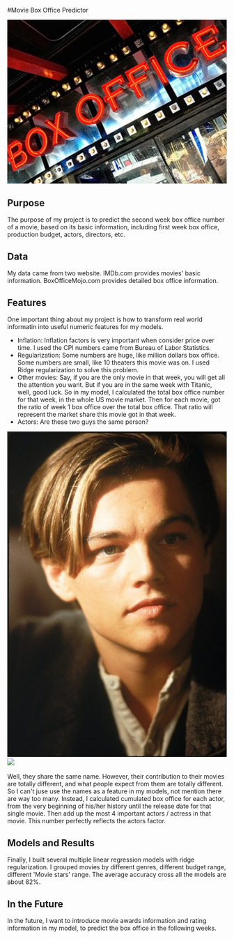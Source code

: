 #Movie Box Office Predictor

![](https://raw.githubusercontent.com/Hongtian22/capstone_project/master/Pics/hollywood-box-office-collection-earning-records-hit-flop-movies-list-231181951%20copy.jpg)

## Purpose
The purpose of my project is to predict the second week box office number of a movie, based on its basic information, including first week box office, production budget, actors, directors, etc.


## Data

My data came from two website. IMDb.com provides movies' basic information. BoxOfficeMojo.com provides detailed box office information.


## Features
One important thing about my project is how to transform real world informatin into useful numeric features for my models. 
- Inflation: Inflation factors is very important when consider price over time. I used the CPI numbers came from Bureau of Labor Statistics.
- Regularization: Some numbers are huge, like million dollars box office. Some numbers are small, like 10 theaters this movie was on. I used Ridge regularization to solve this problem.
- Other movies:  Say, if you are the only movie in that week, you will get all the attention you want. But if you are in the same week with Titanic, well, good luck. So in my model, I calculated the total box office number for that week, in the whole US movie market. Then for each movie, got the ratio of week 1 box office over the total box office. That ratio will represent the market share this movie got in that week.
- Actors: Are these two guys the same person?   

![](https://raw.githubusercontent.com/Hongtian22/capstone_project/master/Pics/MV5BMjE1NzI2NzgzMV5BMl5BanBnXkFtZTcwNTAwOTYwMw%40%40._V1__SX1394_SY749_.jpg)![](https://raw.githubusercontent.com/Hongtian22/capstone_project/master/Pics/revenant%E2%80%93il-redivivo.jpg)    

Well, they share the same name. However, their contribution to their movies are totally different, and what people expect from them are totally different. So I can't juse use the names as a feature in my models, not mention there are way too many. Instead, I calculated cumulated box office for each actor, from the very beginning of his/her history until the release date for that single movie. Then add up the most 4 important actors / actress in that movie. This number perfectly reflects the actors factor. 


## Models and Results
Finally, I built several multiple linear regression models with ridge regularization. I grouped movies by different genres, different budget range, different 'Movie stars' range. The average accuracy cross all the models are about 82%.


## In the Future

In the future, I want to introduce movie awards information and rating information in my model, to predict the box office in the following weeks.






